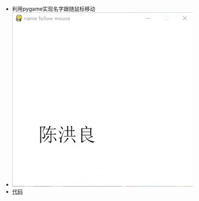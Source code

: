
- 利用pygame实现名字跟随鼠标移动
- ![程序截图](https://github.com/HollandChen/Computational_Physics_N2015301020067/blob/master/Exercise-03/20170922204443.png)
- [代码](https://github.com/HollandChen/Computational_Physics_N2015301020067/blob/master/Exercise-03/source%20code) 
